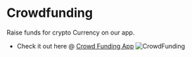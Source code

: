 # Crowdfunding
Raise funds for crypto Currency on our app.
<br>
- Check it out here @ [Crowd Funding App](https://tr4ce007.github.io/Crowdfunding/)
![CrowdFunding](https://github.com/Tr4ce007/Crowdfunding/assets/76108780/4072fb50-4a17-4f99-8439-9e337f0bb17c)
